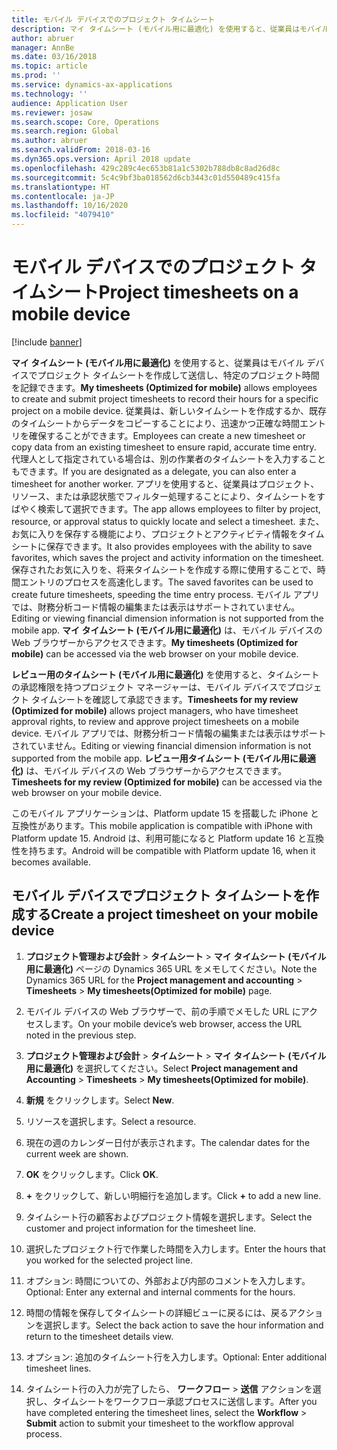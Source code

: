 ```yaml
---
title: モバイル デバイスでのプロジェクト タイムシート
description: マイ タイムシート (モバイル用に最適化) を使用すると、従業員はモバイル デバイスでプロジェクト タイムシートを作成して送信し、特定のプロジェクト時間を記録できます。
author: abruer
manager: AnnBe
ms.date: 03/16/2018
ms.topic: article
ms.prod: ''
ms.service: dynamics-ax-applications
ms.technology: ''
audience: Application User
ms.reviewer: josaw
ms.search.scope: Core, Operations
ms.search.region: Global
ms.author: abruer
ms.search.validFrom: 2018-03-16
ms.dyn365.ops.version: April 2018 update
ms.openlocfilehash: 429c289c4ec653b81a1c5302b788db8c8ad26d8c
ms.sourcegitcommit: 5c4c9bf3ba018562d6cb3443c01d550489c415fa
ms.translationtype: HT
ms.contentlocale: ja-JP
ms.lasthandoff: 10/16/2020
ms.locfileid: "4079410"
---
```

# <a name="project-timesheets-on-a-mobile-device"></a><span data-ttu-id="84b4b-103">モバイル デバイスでのプロジェクト タイムシート</span><span class="sxs-lookup"><span data-stu-id="84b4b-103">Project timesheets on a mobile device</span></span>

[!include [banner](../includes/banner.md)]

<span data-ttu-id="84b4b-104">**マイ タイムシート (モバイル用に最適化)** を使用すると、従業員はモバイル デバイスでプロジェクト タイムシートを作成して送信し、特定のプロジェクト時間を記録できます。</span><span class="sxs-lookup"><span data-stu-id="84b4b-104">**My timesheets (Optimized for mobile)** allows employees to create and submit project timesheets to record their hours for a specific project on a mobile device.</span></span> <span data-ttu-id="84b4b-105">従業員は、新しいタイムシートを作成するか、既存のタイムシートからデータをコピーすることにより、迅速かつ正確な時間エントリを確保することができます。</span><span class="sxs-lookup"><span data-stu-id="84b4b-105">Employees can create a new timesheet or copy data from an existing timesheet to ensure rapid, accurate time entry.</span></span> <span data-ttu-id="84b4b-106">代理人として指定されている場合は、別の作業者のタイムシートを入力することもできます。</span><span class="sxs-lookup"><span data-stu-id="84b4b-106">If you are designated as a delegate, you can also enter a timesheet for another worker.</span></span> <span data-ttu-id="84b4b-107">アプリを使用すると、従業員はプロジェクト、リソース、または承認状態でフィルター処理することにより、タイムシートをすばやく検索して選択できます。</span><span class="sxs-lookup"><span data-stu-id="84b4b-107">The app allows employees to filter by project, resource, or approval status to quickly locate and select a timesheet.</span></span> <span data-ttu-id="84b4b-108">また、お気に入りを保存する機能により、プロジェクトとアクティビティ情報をタイムシートに保存できます。</span><span class="sxs-lookup"><span data-stu-id="84b4b-108">It also provides employees with the ability to save favorites, which saves the project and activity information on the timesheet.</span></span> <span data-ttu-id="84b4b-109">保存されたお気に入りを、将来タイムシートを作成する際に使用することで、時間エントリのプロセスを高速化します。</span><span class="sxs-lookup"><span data-stu-id="84b4b-109">The saved favorites can be used to create future timesheets, speeding the time entry process.</span></span> <span data-ttu-id="84b4b-110">モバイル アプリでは、財務分析コード情報の編集または表示はサポートされていません。</span><span class="sxs-lookup"><span data-stu-id="84b4b-110">Editing or viewing financial dimension information is not supported from the mobile app.</span></span> <span data-ttu-id="84b4b-111">**マイ タイムシート (モバイル用に最適化)** は、モバイル デバイスの Web ブラウザーからアクセスできます。</span><span class="sxs-lookup"><span data-stu-id="84b4b-111">**My timesheets (Optimized for mobile)** can be accessed via the web browser on your mobile device.</span></span>

<span data-ttu-id="84b4b-112">**レビュー用のタイムシート (モバイル用に最適化)** を使用すると、タイムシートの承認権限を持つプロジェクト マネージャーは、モバイル デバイスでプロジェクト タイムシートを確認して承認できます。</span><span class="sxs-lookup"><span data-stu-id="84b4b-112">**Timesheets for my review (Optimized for mobile)** allows project managers, who have timesheet approval rights, to review and approve project timesheets on a mobile device.</span></span> <span data-ttu-id="84b4b-113">モバイル アプリでは、財務分析コード情報の編集または表示はサポートされていません。</span><span class="sxs-lookup"><span data-stu-id="84b4b-113">Editing or viewing financial dimension information is not supported from the mobile app.</span></span> <span data-ttu-id="84b4b-114">**レビュー用タイムシート (モバイル用に最適化)** は、モバイル デバイスの Web ブラウザーからアクセスできます。</span><span class="sxs-lookup"><span data-stu-id="84b4b-114">**Timesheets for my review (Optimized for mobile)** can be accessed via the web browser on your mobile device.</span></span>

<span data-ttu-id="84b4b-115">このモバイル アプリケーションは、Platform update 15 を搭載した iPhone と互換性があります。</span><span class="sxs-lookup"><span data-stu-id="84b4b-115">This mobile application is compatible with iPhone with Platform update 15.</span></span>
<span data-ttu-id="84b4b-116">Android は、利用可能になると Platform update 16 と互換性を持ちます。</span><span class="sxs-lookup"><span data-stu-id="84b4b-116">Android will be compatible with Platform update 16, when it becomes available.</span></span>

## <a name="create-a-project-timesheet-on-your-mobile-device"></a><span data-ttu-id="84b4b-117">モバイル デバイスでプロジェクト タイムシートを作成する</span><span class="sxs-lookup"><span data-stu-id="84b4b-117">Create a project timesheet on your mobile device</span></span>

1.  <span data-ttu-id="84b4b-118">**プロジェクト管理および会計** \> **タイムシート** \> **マイ タイムシート (モバイル用に最適化)** ページの Dynamics 365 URL をメモしてください。</span><span class="sxs-lookup"><span data-stu-id="84b4b-118">Note the Dynamics 365 URL for the **Project management and accounting** \> **Timesheets** \> **My timesheets(Optimized for mobile)** page.</span></span>

2.  <span data-ttu-id="84b4b-119">モバイル デバイスの Web ブラウザーで、前の手順でメモした URL にアクセスします。</span><span class="sxs-lookup"><span data-stu-id="84b4b-119">On your mobile device’s web browser, access the URL noted in the previous step.</span></span>
 
3.  <span data-ttu-id="84b4b-120">**プロジェクト管理および会計** \> **タイムシート** \> **マイ タイムシート (モバイル用に最適化)** を選択してください。</span><span class="sxs-lookup"><span data-stu-id="84b4b-120">Select **Project management and Accounting** \> **Timesheets** \> **My timesheets(Optimized for mobile)**.</span></span>

4.  <span data-ttu-id="84b4b-121">**新規** をクリックします。</span><span class="sxs-lookup"><span data-stu-id="84b4b-121">Select **New**.</span></span>

5.  <span data-ttu-id="84b4b-122">リソースを選択します。</span><span class="sxs-lookup"><span data-stu-id="84b4b-122">Select a resource.</span></span>

6.  <span data-ttu-id="84b4b-123">現在の週のカレンダー日付が表示されます。</span><span class="sxs-lookup"><span data-stu-id="84b4b-123">The calendar dates for the current week are shown.</span></span>

7.  <span data-ttu-id="84b4b-124">**OK** をクリックします。</span><span class="sxs-lookup"><span data-stu-id="84b4b-124">Click **OK**.</span></span>

8.  <span data-ttu-id="84b4b-125">**+** をクリックして、新しい明細行を追加します。</span><span class="sxs-lookup"><span data-stu-id="84b4b-125">Click **+** to add a new line.</span></span>

9.  <span data-ttu-id="84b4b-126">タイムシート行の顧客およびプロジェクト情報を選択します。</span><span class="sxs-lookup"><span data-stu-id="84b4b-126">Select the customer and project information for the timesheet line.</span></span>

10. <span data-ttu-id="84b4b-127">選択したプロジェクト行で作業した時間を入力します。</span><span class="sxs-lookup"><span data-stu-id="84b4b-127">Enter the hours that you worked for the selected project line.</span></span>

11. <span data-ttu-id="84b4b-128">オプション: 時間についての、外部および内部のコメントを入力します。</span><span class="sxs-lookup"><span data-stu-id="84b4b-128">Optional: Enter any external and internal comments for the hours.</span></span>

12. <span data-ttu-id="84b4b-129">時間の情報を保存してタイムシートの詳細ビューに戻るには、戻るアクションを選択します。</span><span class="sxs-lookup"><span data-stu-id="84b4b-129">Select the back action to save the hour information and return to the timesheet details view.</span></span>

13. <span data-ttu-id="84b4b-130">オプション: 追加のタイムシート行を入力します。</span><span class="sxs-lookup"><span data-stu-id="84b4b-130">Optional: Enter additional timesheet lines.</span></span>

14. <span data-ttu-id="84b4b-131">タイムシート行の入力が完了したら、 **ワークフロー** \> **送信** アクションを選択し、タイムシートをワークフロー承認プロセスに送信します。</span><span class="sxs-lookup"><span data-stu-id="84b4b-131">After you have completed entering the timesheet lines, select the **Workflow** \> **Submit** action to submit your timesheet to the workflow approval process.</span></span>
